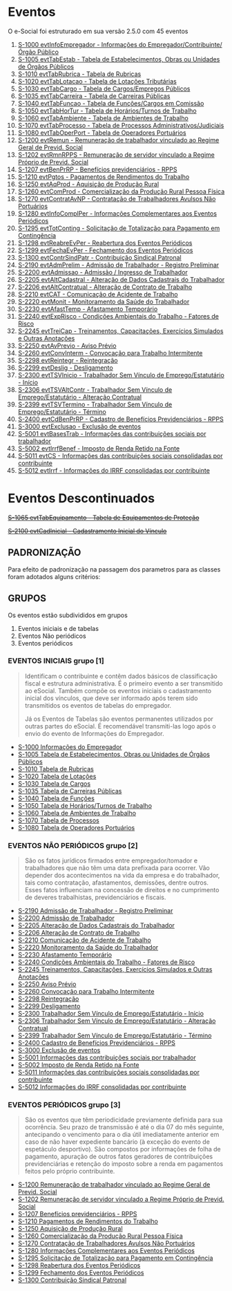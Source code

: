 # Eventos

O e-Social foi estruturado em sua versão 2.5.0 com 45 eventos

01. [S-1000 evtInfoEmpregador - Informações do Empregador/Contribuinte/Órgão Público](EvtInfoEmpregador.md)
02. [S-1005 evtTabEstab - Tabela de Estabelecimentos, Obras ou Unidades de Órgãos Públicos](EvtTabEstab.md)
03. [S-1010 evtTabRubrica - Tabela de Rubricas](EvtTabRubrica.md)
04. [S-1020 evtTabLotacao - Tabela de Lotações Tributárias](EvtTabLotacao.md)
05. [S-1030 evtTabCargo - Tabela de Cargos/Empregos Públicos](EvtTabCargo.md)
06. [S-1035 evtTabCarreira - Tabela de Carreiras Públicas](EvtTabCarreira.md)
07. [S-1040 evtTabFuncao - Tabela de Funções/Cargos em Comissão](EvtTabFuncao.md)
08. [S-1050 evtTabHorTur - Tabela de Horários/Turnos de Trabalho](EvtTabHorTur.md)
09. [S-1060 evtTabAmbiente - Tabela de Ambientes de Trabalho](EvtTabAmbiente.md)
10. [S-1070 evtTabProcesso - Tabela de Processos Administrativos/Judiciais](EvtTabProcesso.md)
11. [S-1080 evtTabOperPort - Tabela de Operadores Portuários](EvtTabOperPort.md)
12. [S-1200 evtRemun - Remuneração de trabalhador vinculado ao Regime Geral de Previd. Social](EvtRemun.md)
13. [S-1202 evtRmnRPPS - Remuneração de servidor vinculado a Regime Próprio de Previd. Social](EvtRmnRPPS.md)
14. [S-1207 evtBenPrRP - Benefícios previdenciários - RPPS](EvtBenPrRP.md)
15. [S-1210 evtPgtos - Pagamentos de Rendimentos do Trabalho](EvtPgtos.md)
16. [S-1250 evtAqProd - Aquisição de Produção Rural](EvtAqProd.md)
17. [S-1260 evtComProd - Comercialização da Produção Rural Pessoa Física](EvtComProd.md)
18. [S-1270 evtContratAvNP - Contratação de Trabalhadores Avulsos Não Portuários](EvtContratAvNP.md)
19. [S-1280 evtInfoComplPer - Informações Complementares aos Eventos Periódicos](EvtInfoComplPer.md)
20. [S-1295 evtTotConting - Solicitação de Totalização para Pagamento em Contingência](EvtTotConting.md)
21. [S-1298 evtReabreEvPer - Reabertura dos Eventos Periódicos](EvtReabreEvPer.md)
22. [S-1299 evtFechaEvPer - Fechamento dos Eventos Periódicos](EvtFechaEvPer.md)
23. [S-1300 evtContrSindPatr - Contribuição Sindical Patronal](EvtContrSindPatr.md)
24. [S-2190 evtAdmPrelim - Admissão de Trabalhador - Registro Preliminar](EvtAdmPrelim.md)
25. [S-2200 evtAdmissao - Admissão / Ingresso de Trabalhador](EvtAdmissao.md)
26. [S-2205 evtAltCadastral - Alteração de Dados Cadastrais do Trabalhador](EvtAltCadastral.md)
27. [S-2206 evtAltContratual - Alteração de Contrato de Trabalho](EvtAltContratual.md)
28. [S-2210 evtCAT - Comunicação de Acidente de Trabalho](EvtCAT.md)
29. [S-2220 evtMonit - Monitoramento da Saúde do Trabalhador](EvtMonit.md)
30. [S-2230 evtAfastTemp - Afastamento Temporário](EvtAfastTemp.md)
31. [S-2240 evtExpRisco - Condições Ambientais do Trabalho - Fatores de Risco](EvtExpRisco.md)
32. [S-2245 evtTreiCap - Treinamentos, Capacitações, Exercícios Simulados e Outras Anotações](EvtTreiCap.md)
33. [S-2250 evtAvPrevio - Aviso Prévio](EvtAvPrevio.md)
34. [S-2260 evtConvInterm - Convocação para Trabalho Intermitente](EvtConvInterm.md)
35. [S-2298 evtReintegr - Reintegração](EvtReintegr.md)
36. [S-2299 evtDeslig - Desligamento](EvtDeslig.md)
37. [S-2300 evtTSVInicio - Trabalhador Sem Vínculo de Emprego/Estatutário - Início](EvtTSVInicio.md)
38. [S-2306 evtTSVAltContr - Trabalhador Sem Vínculo de Emprego/Estatutário - Alteração Contratual](EvtTSVAltContr.md)
39. [S-2399 evtTSVTermino - Trabalhador Sem Vínculo de Emprego/Estatutário - Término](EvtTSVTermino.md)
40. [S-2400 evtCdBenPrRP - Cadastro de Benefícios Previdenciários - RPPS](EvtCdBenPrRP.md)
41. [S-3000 evtExclusao - Exclusão de eventos](EvtExclusao.md)
42. [S-5001 evtBasesTrab - Informações das contribuições sociais por trabalhador](EvtBasesTrab.md)
43. [S-5002 evtIrrfBenef - Imposto de Renda Retido na Fonte](EvtIrrfBenef.md)
44. [S-5011 evtCS - Informações das contribuições sociais consolidadas por contribuinte](EvtCS.md)
45. [S-5012 evtIrrf - Informações do IRRF consolidadas por contribuinte](EvtIrrf.md)


# Eventos Descontinuados

~~[S-1065 evtTabEquipamento - Tabela de Equipamentos de Proteção](EvtTabEquipamento.md)~~

~~[S-2100 evtCadInicial - Cadastramento Inicial do Vínculo](EvtCadInicial.md)~~


## PADRONIZAÇÃO

Para efeito de padronização na passagem dos parametros para as classes foram adotados alguns critérios:

## GRUPOS

Os eventos estão subdivididos em grupos 

1. Eventos iniciais e de tabelas 
2. Eventos Não periódicos 
3. Eventos periódicos

### EVENTOS INICIAIS grupo [1]

> Identificam o contribuinte e contêm dados básicos de classificação fiscal e estrutura administrativa. É o primeiro evento a ser transmitido ao eSocial. Também compõe os eventos iniciais o cadastramento inicial dos vínculos, que deve ser informado após terem sido transmitidos os eventos de tabelas do empregador. 
> 
> Já os Eventos de Tabelas são eventos permanentes utilizados por outras partes do eSocial. É recomendável transmiti-las logo após o envio do evento de Informações do Empregador. 

- [S-1000 Informações do Empregador](EvtInfoEmpregador.md)
- [S-1005 Tabela de Estabelecimentos, Obras ou Unidades de Órgãos Públicos](EvtTabEstab.md)
- [S-1010 Tabela de Rubricas](EvtTabRubrica.md)
- [S-1020 Tabela de Lotações](EvtTabLotacao.md)
- [S-1030 Tabela de Cargos](EvtTabCargo.md)
- [S-1035 Tabela de Carreiras Públicas](EvtTabCarreira.md)
- [S-1040 Tabela de Funções](EvtTabFuncao.md)
- [S-1050 Tabela de Horários/Turnos de Trabalho](EvtTabHorTur.md)
- [S-1060 Tabela de Ambientes de Trabalho](EvtTabAmbiente)
- [S-1070 Tabela de Processos](EvtTabProcesso.md)
- [S-1080 Tabela de Operadores Portuários](EvtTabOperPort.md)

### EVENTOS NÃO PERIÓDICOS grupo [2]

> São os fatos jurídicos firmados entre empregador/tomador e trabalhadores que não têm uma data prefixada para ocorrer. Vão depender dos acontecimentos na vida da empresa e do trabalhador, tais como contratação, afastamentos, demissões, dentre outros. Esses fatos influenciam na concessão de direitos e no cumprimento de deveres trabalhistas, previdenciários e fiscais. 

- [S-2190 Admissão de Trabalhador - Registro Preliminar](EvtAdmPerlim.md)
- [S-2200 Admissão de Trabalhador](EvtAdmissao.md)
- [S-2205 Alteração de Dados Cadastrais do Trabalhador](EvtAltCadastral.md)
- [S-2206 Alteração de Contrato de Trabalho](EvtAltContratual.md)
- [S-2210 Comunicação de Acidente de Trabalho](EvtCAT.md)
- [S-2220 Monitoramento da Saúde do Trabalhador](EvtMonit.md)
- [S-2230 Afastamento Temporário](EvtAfastTemp.md)
- [S-2240 Condições Ambientais do Trabalho - Fatores de Risco](EvtExpRisco.md)
- [S-2245 Treinamentos, Capacitações, Exercícios Simulados e Outras Anotações](EvtTreiCap.md)
- [S-2250 Aviso Prévio](EvtAvPrevio.md)
- [S-2260 Convocação para Trabalho Intermitente](EvtConvInterm.md)
- [S-2298 Reintegração](EvtReintegr.md)
- [S-2299 Desligamento](EvtDeslig.md)
- [S-2300 Trabalhador Sem Vínculo de Emprego/Estatutário - Início](EvtTSVInicio.md)
- [S-2306 Trabalhador Sem Vínculo de Emprego/Estatutário - Alteração Contratual](EvtTSVAltContr.md)
- [S-2399 Trabalhador Sem Vínculo de Emprego/Estatutário - Término](EvtTSVTermino.md)
- [S-2400 Cadastro de Benefícios Previdenciários - RPPS](EvtCdBenPrRP.md)
- [S-3000 Exclusão de eventos](EvtExclusao.md)
- [S-5001 Informações das contribuições sociais por trabalhador](EvtBasesTrab.md)
- [S-5002 Imposto de Renda Retido na Fonte](EvtIrrfBenef.md)
- [S-5011 Informações das contribuições sociais consolidadas por contribuinte](EvtCS.md)
- [S-5012 Informações do IRRF consolidadas por contribuinte](EvtIrrf.md)


### EVENTOS PERIÓDICOS grupo [3]

> São os eventos que têm periodicidade previamente definida para sua ocorrência. Seu prazo de transmissão é até o dia 07 do mês seguinte, antecipando o vencimento para o dia útil imediatamente anterior em caso de não haver expediente bancário (à exceção do evento de espetáculo desportivo). São compostos por informações de folha de pagamento, apuração de outros fatos geradores de contribuições previdenciárias e retenção do imposto sobre a renda em pagamentos feitos pelo próprio contribuinte.

- [S-1200 Remuneração de trabalhador vinculado ao Regime Geral de Previd. Social](EvtRemun.md)
- [S-1202 Remuneração de servidor vinculado a Regime Próprio de Previd. Social](EvtRmnRPPS.md)
- [S-1207 Benefícios previdenciários - RPPS](EvtBenPrRP.md)
- [S-1210 Pagamentos de Rendimentos do Trabalho](EvtPgtos.md)
- [S-1250 Aquisição de Produção Rural](EvtAqProd.md)
- [S-1260 Comercialização da Produção Rural Pessoa Física](EvtComProd.md)
- [S-1270 Contratação de Trabalhadores Avulsos Não Portuários](EvtContratAvNP.md)
- [S-1280 Informações Complementares aos Eventos Periódicos](EvtInfoComplPer.md)
- [S-1295 Solicitação de Totalização para Pagamento em Contingência](EvtTotConting.md)
- [S-1298 Reabertura dos Eventos Periódicos](EvtReabreEvPer.md)
- [S-1299 Fechamento dos Eventos Periódicos](EvtFechaEvPer.md)
- [S-1300 Contribuição Sindical Patronal](EvtContrSindPatr.md)


